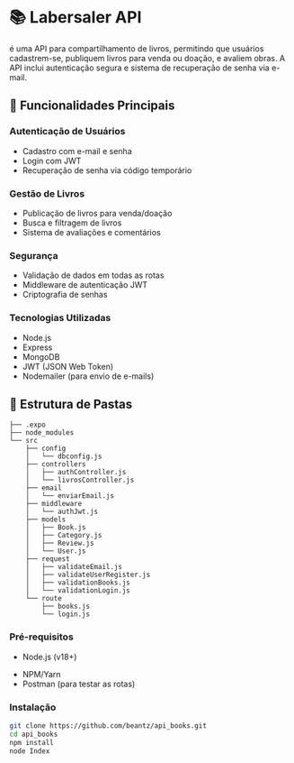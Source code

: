# 📚 Labersaler API
é uma API para compartilhamento de livros, permitindo que usuários cadastrem-se, publiquem livros para venda ou doação, e avaliem obras. A API inclui autenticação segura e sistema de recuperação de senha via e-mail.

## 🌟 Funcionalidades Principais

### Autenticação de Usuários

  - Cadastro com e-mail e senha
  - Login com JWT
  - Recuperação de senha via código temporário

### Gestão de Livros

  - Publicação de livros para venda/doação
  - Busca e filtragem de livros
  - Sistema de avaliações e comentários

### Segurança

  - Validação de dados em todas as rotas
  - Middleware de autenticação JWT
  - Criptografia de senhas

### Tecnologias Utilizadas

  - Node.js
  - Express
  - MongoDB
  - JWT (JSON Web Token)
  - Nodemailer (para envio de e-mails)

## 📁 Estrutura de Pastas

```
├── .expo
├── node_modules
└── src
    ├── config
    │   └── dbconfig.js
    ├── controllers
    │   ├── authController.js
    │   └── livrosController.js
    ├── email
    │   └── enviarEmail.js
    ├── middleware
    │   └── authJwt.js
    ├── models
    │   ├── Book.js
    │   ├── Category.js
    │   ├── Review.js
    │   └── User.js
    ├── request
    │   ├── validateEmail.js
    │   ├── validateUserRegister.js
    │   ├── validationBooks.js
    │   └── validationLogin.js
    └── route
        ├── books.js
        └── login.js
```

### Pré-requisitos
- Node.js (v18+)
<!-- - MongoDB Atlas ou local -->
- NPM/Yarn
- Postman (para testar as rotas)

### Instalação
```bash
git clone https://github.com/beantz/api_books.git
cd api_books
npm install
node Index
